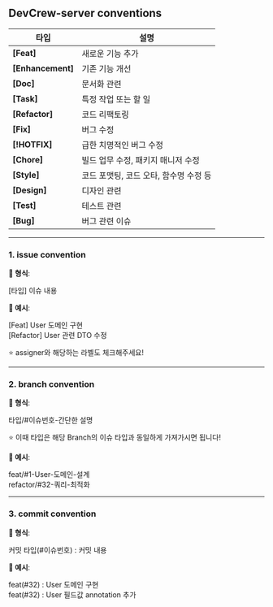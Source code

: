## DevCrew-server conventions


| 타입           | 설명            |
| -------------- | --------------- |
| **[Feat]**  | 새로운 기능 추가 |
| **[Enhancement]** | 기존 기능 개선 |
| **[Doc]** | 문서화 관련 |
| **[Task]** | 특정 작업 또는 할 일 |
| **[Refactor]** | 코드 리팩토링 |
| **[Fix]** | 버그 수정 |
| **[!HOTFIX]** | 급한 치명적인 버그 수정 |
| **[Chore]** | 빌드 업무 수정, 패키지 매니저 수정 |
| **[Style]** | 코드 포맷팅, 코드 오타, 함수명 수정 등 |
| **[Design]** | 디자인 관련 |
| **[Test]** | 테스트 관련 |
| **[Bug]** | 버그 관련 이슈 |

-----

### 1. issue convention

**📌 형식**: 

[타입] 이슈 내용


**📌 예시**: 

[Feat] User 도메인 구현<br>
[Refactor] User 관련 DTO 수정

⭐️ assigner와 해당하는 라벨도 체크해주세요!

  -------------

### 2. branch convention

**📌 형식**: 

타입/#이슈번호-간단한 설명

⭐️ 이때 타입은 해당 Branch의 이슈 타입과 동일하게 가져가시면 됩니다!

  
**📌 예시**: 

feat/#1-User-도메인-설계<br>
refactor/#32-쿼리-최적화

----------------

### 3. commit convention

**📌 형식**: 

커밋 타입(#이슈번호) : 커밋 내용<br>

**📌 예시**: 

feat(#32) : User 도메인 구현<br>
feat(#32) : User 필드값 annotation 추가<br>

